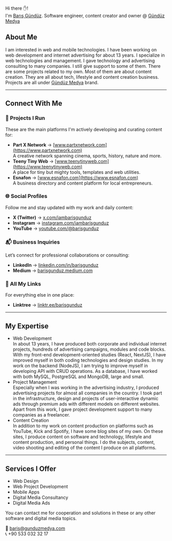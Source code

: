Hi there ✋!  
I'm [Barış Gündüz](https://www.barisgunduz.com/). Software engineer, content creator and owner @ [Gündüz Medya](https://www.gunduzmedya.com/)

## About Me

I am interested in web and mobile technologies. I have been working on web development and internet advertising for about 13 years. I specialize in web technologies and management. I gave technology and advertising consulting to many companies. I still give support to some of them. There are some projects related to my own. Most of them are about content creation. They are all about tech, lifestyle and content creation business. Projects are all under [Gündüz Medya](https://www.gunduzmedya.com/) brand.

---

## Connect With Me

### 🚀 Projects I Run
These are the main platforms I'm actively developing and curating content for:

- **Part X Network** → [www.partxnetwork.com](https://www.partxnetwork.com)  
  A creative network spanning cinema, sports, history, nature and more.
- **Teeny Tiny Web** → [www.teenytinyweb.com](https://www.teenytinyweb.com)  
  A place for tiny but mighty tools, templates and web utilities.
- **Esnafon** → [www.esnafon.com](https://www.esnafon.com)  
  A business directory and content platform for local entrepreneurs.

### 🌐 Social Profiles  
Follow me and stay updated with my work and daily content:

- **X (Twitter)** → [x.com/iambarisgunduz](https://x.com/iambarisgunduz)  
- **Instagram** → [instagram.com/iambarisgunduz](https://www.instagram.com/iambarisgunduz)  
- **YouTube** → [youtube.com/@barisgunduz](https://www.youtube.com/@barisgunduz)

### 📬 Business Inquiries  
Let’s connect for professional collaborations or consulting:

- **LinkedIn** → [linkedin.com/in/barisgunduz](https://www.linkedin.com/in/barisgunduz/)  
- **Medium** → [barisgunduz.medium.com](https://barisgunduz.medium.com)

### 🔗 All My Links  
For everything else in one place:  
- **Linktree** → [linktr.ee/barisgunduz](https://linktr.ee/barisgunduz)

---

## My Expertise

-   Web Development  
    In about 13 years, I have produced both corporate and individual internet projects, hundreds of advertising campaigns, modules and code blocks. With my front-end development-oriented studies (React, NextJS), I have improved myself in both coding technologies and design studies. In my work on the backend (NodeJS), I am trying to improve myself in developing API with CRUD operations. As a database, I have worked with both MySQL, PostgreSQL and MongoDB, large and small.
-   Project Management  
    Especially when I was working in the advertising industry, I produced advertising projects for almost all companies in the country. I took part in the infrastructure, design and projects of user-interactive dynamic ads through premium ads with different models on different websites. Apart from this work, I gave project development support to many companies as a freelancer.
-   Content Creation  
    In addition to my work on content production on platforms such as YouTube, Kick and Spotify, I have some blog sites of my own. On these sites, I produce content on software and technology, lifestyle and content production, and personal things. I do the subjects, content, video shooting and editing of the content I produce on all platforms.

---

## Services I Offer

-   Web Design  
-   Web Project Development  
-   Mobile Apps  
-   Digital Media Consultancy  
-   Digital Media Ads

You can contact me for cooperation and solutions in these or any other software and digital media topics.

📧 baris@gunduzmedya.com  
📞 +90 533 032 32 17
